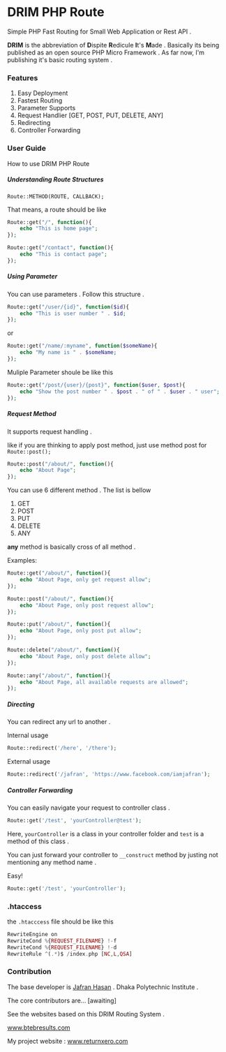 # DRIM PHP Route

Simple PHP Fast Routing for Small Web Application or Rest API . 

**DRIM** is the abbreviation of **D**ispite **R**edicule **I**t's **M**ade .  Basically its being published as an open source PHP Micro Framework . As far now, I'm publishing it's basic routing system . 



### Features

1. Easy Deployment 
2. Fastest Routing
3. Parameter Supports
4. Request Handlier [GET, POST, PUT, DELETE, ANY]
5. Redirecting
6. Controller Forwarding



### User Guide

How to use DRIM PHP Route

##### Understanding Route Structures

`Route::METHOD(ROUTE, CALLBACK);`



That means, a route should be like 

```php
Route::get("/", function(){
	echo "This is home page";	
});
```

```php
Route::get("/contact", function(){
	echo "This is contact page";	
});
```

##### Using Parameter 

You can use parameters . Follow this structure  .



```php
Route::get("/user/{id}", function($id){
	echo "This is user number " . $id;	
});
```

or

```php
Route::get("/name/:myname", function($someName){
	echo "My name is " . $someName;	
});
```

Muliple Parameter shoule be like this

```php
Route::get("/post/{user}/{post}", function($user, $post){	
	echo "Show the post number " . $post . " of " . $user . " user";	
});
```



##### Request Method

It supports request handling . 

like if you are thinking to apply post method, just use method post for `Route::post();`

```php
Route::post("/about/", function(){	
	echo "About Page";	
});
```



You can use 6 different method . The list is bellow

1. GET
2. POST
3. PUT
4. DELETE
5. ANY

**any** method is basically cross of all method . 



Examples:

```php
Route::get("/about/", function(){	
	echo "About Page, only get request allow";	
});

Route::post("/about/", function(){	
	echo "About Page, only post request allow";	
});

Route::put("/about/", function(){	
	echo "About Page, only post put allow";	
});

Route::delete("/about/", function(){	
	echo "About Page, only post delete allow";	
});

Route::any("/about/", function(){	
	echo "About Page, all available requests are allowed";	
});
```





##### Directing

You  can redirect any url to another . 

Internal usage

```php
Route::redirect('/here', '/there');
```

External usage

```php
Route::redirect('/jafran', 'https://www.facebook.com/iamjafran');
```



##### Controller Forwarding

You can easily navigate your request to controller class . 

```php
Route::get('/test', 'yourController@test');
```

Here, `yourController` is a class in your controller folder and `test` is a method of this class .  

You can just forward your controller to `__construct` method by justing not mentioning any method name .

Easy!

```php
Route::get('/test', 'yourController');
```





### .htaccess

the `.htacccess` file should be like this

```php
RewriteEngine on
RewriteCond %{REQUEST_FILENAME} !-f
RewriteCond %{REQUEST_FILENAME} !-d
RewriteRule ^(.*)$ /index.php [NC,L,QSA]
```





### Contribution

The base developer is [Jafran Hasan](http://facebook.com/iamjafran) . Dhaka Polytechnic Institute . 

The core contributors are... [awaiting]

See the websites based on this DRIM Routing System . 

www.btebresults.com 

My project website : www.returnxero.com 

